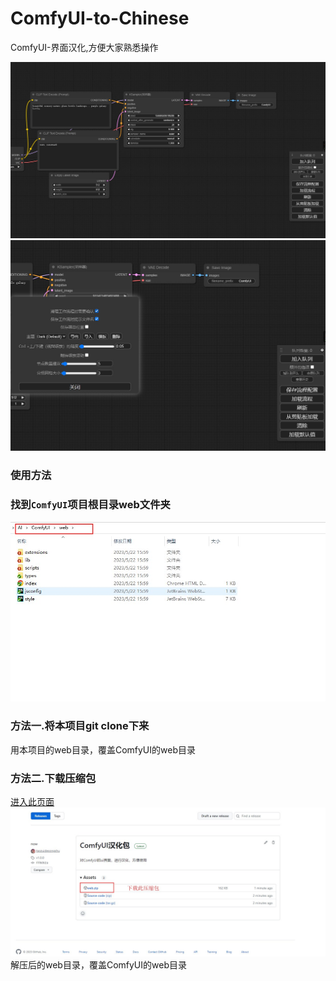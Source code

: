 # ComfyUI-to-Chinese
ComfyUI-界面汉化,方便大家熟悉操作

![](./assets/1.jpg)
![](./assets/2.jpg)

### 使用方法
### 找到`ComfyUI`项目根目录web文件夹
![](./assets/3.jpg)
### 方法一.将本项目git clone下来
用本项目的web目录，覆盖ComfyUI的web目录

### 方法二.下载压缩包
[进入此页面](https://github.com/taozuidesongshu/ComfyUI-to-Chinese/releases)
![](./assets/4.jpg)
解压后的web目录，覆盖ComfyUI的web目录